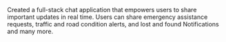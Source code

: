 Created a full-stack chat application that empowers users to share important updates in real time. Users can share emergency assistance requests, traffic and road condition alerts, and lost and found
Notifications and many more.
